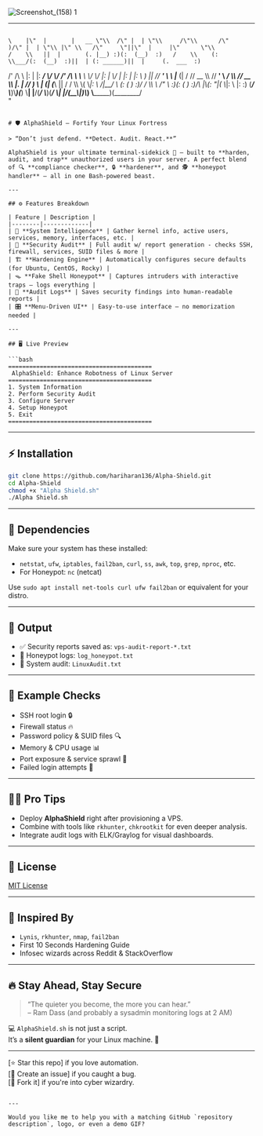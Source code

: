 ![Screenshot_(158) 1](https://github.com/user-attachments/assets/08801713-4353-40f3-ab30-0ce1b51c7a28)

---

```markdown
```
    \    |\"  |       |   __ \"\\  /\" |  | \"\\     /\"\\      /\"       )/\" |  | \"\\ |\" \\   /\"     \"||\"  |     |\"      \"\\  
    /    \\   ||  |       (. |__) :)(:  (__)  :)   /    \\    (:   \\___/(:  (__)  :)||  | (: ______)||  |     (.  ___  :) 
   /' /\\  \\  |:  |       |:  ____/  \\/      \\/   /' /\\  \\    \\___  \\   \\/      \\/ |:  |  \\/    |  |:  |     |: \\   ) || 
  //  __'  \\  \\  |___    (|  /      //  __  \\\\  //  __'  \\    __/  \\\\  //  __  \\\\ |.  |  // ___)_  \\  |___  (| (___\\ || 
 /   /  \\\\  \\( \\_|:  \\  /|__/ \\    (:  (  )  :)/   /  \\\\  \\  /\" \\   :)(:  (  )  :)/\\  |\\(:      \"|( \\_|:  \\ |:       :) 
(___/    \\___)\\_______)(_______)    \\__|  |__/(___/    \\___)(_______/  \\__|  |__/(__\\_|_)\\_______) \\_______)(________/  
"

```

# 🛡️ AlphaShield — Fortify Your Linux Fortress

> “Don’t just defend. **Detect. Audit. React.**”  

AlphaShield is your ultimate terminal-sidekick 🦾 — built to **harden, audit, and trap** unauthorized users in your server. A perfect blend of 🔍 **compliance checker**, 🔒 **hardener**, and 🕵️ **honeypot handler** — all in one Bash-powered beast.

---

## ⚙️ Features Breakdown

| Feature | Description |
|--------|-------------|
| 🧠 **System Intelligence** | Gather kernel info, active users, services, memory, interfaces, etc. |
| 🔐 **Security Audit** | Full audit w/ report generation - checks SSH, firewall, services, SUID files & more |
| 🏗️ **Hardening Engine** | Automatically configures secure defaults (for Ubuntu, CentOS, Rocky) |
| 🪤 **Fake Shell Honeypot** | Captures intruders with interactive traps — logs everything |
| 📜 **Audit Logs** | Saves security findings into human-readable reports |
| 🎛️ **Menu-Driven UI** | Easy-to-use interface — no memorization needed |

---

## 🖥️ Live Preview

```bash
=========================================
 AlphaShield: Enhance Robotness of Linux Server
=========================================
1. System Information
2. Perform Security Audit
3. Configure Server
4. Setup Honeypot
5. Exit
=========================================
```

---

## ⚡ Installation

```bash
git clone https://github.com/hariharan136/Alpha-Shield.git
cd Alpha-Shield
chmod +x "Alpha Shield.sh"
./Alpha Shield.sh
```

---

## 🧰 Dependencies

Make sure your system has these installed:

- `netstat`, `ufw`, `iptables`, `fail2ban`, `curl`, `ss`, `awk`, `top`, `grep`, `nproc`, etc.
- For Honeypot: `nc` (netcat)

Use `sudo apt install net-tools curl ufw fail2ban` or equivalent for your distro.

---

## 📁 Output

- ✅ Security reports saved as: `vps-audit-report-*.txt`
- 👀 Honeypot logs: `log_honeypot.txt`
- 🧠 System audit: `LinuxAudit.txt`

---

## 🧪 Example Checks

- SSH root login 🔒  
- Firewall status 🔥  
- Password policy & SUID files 🔍  
- Memory & CPU usage 📊  
- Port exposure & service sprawl 📡  
- Failed login attempts 🚨

---

## 🧙‍♂️ Pro Tips

- Deploy **AlphaShield** right after provisioning a VPS.
- Combine with tools like `rkhunter`, `chkrootkit` for even deeper analysis.
- Integrate audit logs with ELK/Graylog for visual dashboards.

---

## 📄 License

[MIT License](LICENSE)

---

## 🤖 Inspired By

- `Lynis`, `rkhunter`, `nmap`, `fail2ban`
- First 10 Seconds Hardening Guide
- Infosec wizards across Reddit & StackOverflow

---

## 🔥 Stay Ahead, Stay Secure

> “The quieter you become, the more you can hear.”  
> – Ram Dass (and probably a sysadmin monitoring logs at 2 AM)

💻 `AlphaShield.sh` is not just a script.  
It’s a **silent guardian** for your Linux machine. 🦇

---

[⭐ Star this repo] if you love automation.  
[🐛 Create an issue] if you caught a bug.  
[🤝 Fork it] if you're into cyber wizardry.

```

---

Would you like me to help you with a matching GitHub `repository description`, logo, or even a demo GIF?
